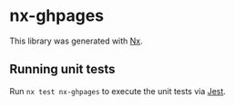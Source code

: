 # nx-ghpages

This library was generated with [Nx](https://nx.dev).

## Running unit tests

Run `nx test nx-ghpages` to execute the unit tests via [Jest](https://jestjs.io).
